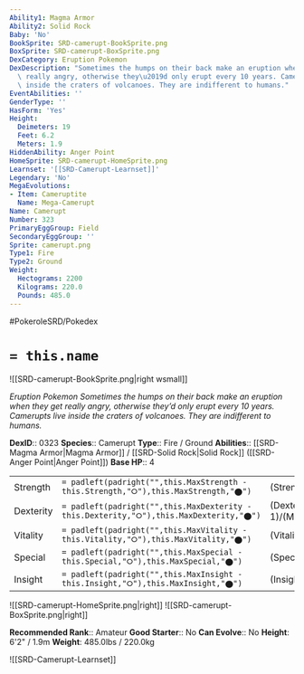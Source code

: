 ```yaml
---
Ability1: Magma Armor
Ability2: Solid Rock
Baby: 'No'
BookSprite: SRD-camerupt-BookSprite.png
BoxSprite: SRD-camerupt-BoxSprite.png
DexCategory: Eruption Pokemon
DexDescription: "Sometimes the humps on their back make an eruption when they get\
  \ really angry, otherwise they\u2019d only erupt every 10 years. Camerupts live\
  \ inside the craters of volcanoes. They are indifferent to humans."
EventAbilities: ''
GenderType: ''
HasForm: 'Yes'
Height:
  Deimeters: 19
  Feet: 6.2
  Meters: 1.9
HiddenAbility: Anger Point
HomeSprite: SRD-camerupt-HomeSprite.png
Learnset: '[[SRD-Camerupt-Learnset]]'
Legendary: 'No'
MegaEvolutions:
- Item: Cameruptite
  Name: Mega-Camerupt
Name: Camerupt
Number: 323
PrimaryEggGroup: Field
SecondaryEggGroup: ''
Sprite: camerupt.png
Type1: Fire
Type2: Ground
Weight:
  Hectograms: 2200
  Kilograms: 220.0
  Pounds: 485.0
---
```


#PokeroleSRD/Pokedex

# `= this.name`

![[SRD-camerupt-BookSprite.png|right wsmall]]

*Eruption Pokemon*
*Sometimes the humps on their back make an eruption when they get really angry, otherwise they’d only erupt every 10 years. Camerupts live inside the craters of volcanoes. They are indifferent to humans.*

**DexID**:: 0323
**Species**:: Camerupt
**Type**:: Fire / Ground
**Abilities**:: [[SRD-Magma Armor|Magma Armor]] / [[SRD-Solid Rock|Solid Rock]] ([[SRD-Anger Point|Anger Point]])
**Base HP**:: 4

|           |                                                                                        |                                          |
| --------- | -------------------------------------------------------------------------------------- | ---------------------------------------- |
| Strength  | `= padleft(padright("",this.MaxStrength - this.Strength,"⭘"),this.MaxStrength,"⬤")`    | (Strength::3)/(MaxStrength::6)   |
| Dexterity | `= padleft(padright("",this.MaxDexterity - this.Dexterity,"⭘"),this.MaxDexterity,"⬤")` | (Dexterity:: 1)/(MaxDexterity::3) |
| Vitality  | `= padleft(padright("",this.MaxVitality - this.Vitality,"⭘"),this.MaxVitality,"⬤")`    | (Vitality::2)/(MaxVitality::5)   |
| Special   | `= padleft(padright("",this.MaxSpecial - this.Special,"⭘"),this.MaxSpecial,"⬤")`       | (Special::3)/(MaxSpecial::6)     |
| Insight   | `= padleft(padright("",this.MaxInsight - this.Insight,"⭘"),this.MaxInsight,"⬤")`       | (Insight::2)/(MaxInsight::5)     |

![[SRD-camerupt-HomeSprite.png|right]]
![[SRD-camerupt-BoxSprite.png|right]]

**Recommended Rank**:: Amateur
**Good Starter**:: No
**Can Evolve**:: No
**Height**: 6'2" / 1.9m
**Weight**: 485.0lbs / 220.0kg

![[SRD-Camerupt-Learnset]]